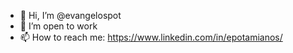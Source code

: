 - 👋 Hi, I’m @evangelospot
- 👀 I’m open to work
- 📫 How to reach me: https://www.linkedin.com/in/epotamianos/

<!---
evangelospot/evangelospot is a ✨ special ✨ repository because its `README.md` (this file) appears on your GitHub profile.
You can click the Preview link to take a look at your changes.
--->
